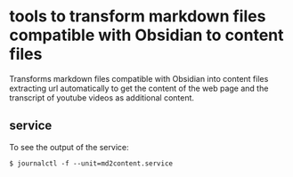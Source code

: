 # tools to transform markdown files compatible with Obsidian to content files

Transforms markdown files compatible with Obsidian into content files extracting url automatically to get the content of the web page and the transcript of youtube videos as additional content.

## service

To see the output of the service:

```ShellSession
$ journalctl -f --unit=md2content.service
```
